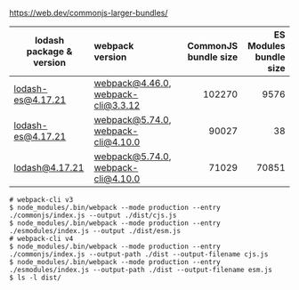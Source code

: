 https://web.dev/commonjs-larger-bundles/

| lodash<br>package & version | webpack<br>version                 | CommonJS<br>bundle size | ES Modules<br>bundle size |
|-----------------------------|:-----------------------------------|------------------------:|--------------------------:|
| lodash-es@4.17.21           | webpack@4.46.0, webpack-cli@3.3.12 |                  102270 |                      9576 |
| lodash-es@4.17.21           | webpack@5.74.0, webpack-cli@4.10.0 |                   90027 |                        38 |
| lodash@4.17.21              | webpack@5.74.0, webpack-cli@4.10.0 |                   71029 |                     70851 |

```shell
# webpack-cli v3
$ node_modules/.bin/webpack --mode production --entry ./commonjs/index.js --output ./dist/cjs.js
$ node_modules/.bin/webpack --mode production --entry ./esmodules/index.js --output ./dist/esm.js
# webpack-cli v4
$ node_modules/.bin/webpack --mode production --entry ./commonjs/index.js --output-path ./dist --output-filename cjs.js
$ node_modules/.bin/webpack --mode production --entry ./esmodules/index.js --output-path ./dist --output-filename esm.js
$ ls -l dist/
```
